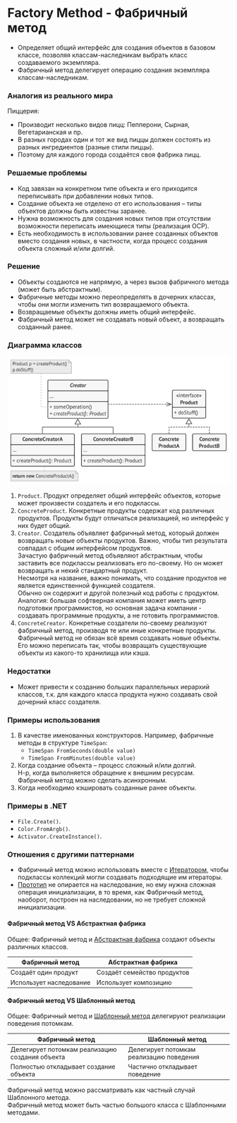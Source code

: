 ﻿# Factory Method - Фабричный метод
* Определяет общий интерфейс для создания объектов в базовом классе, позволяя классам-наследникам выбрать класс создаваемого экземпляра.
* Фабричный метод делегирует операцию создания экземпляра классам-наследникам.

### Аналогия из реального мира
Пиццерия:
* Производит несколько видов пицц: Пепперони, Сырная, Вегетарианская и пр.
* В разных городах один и тот же вид пиццы должен состоять из разных ингредиентов (разные стили пиццы).
* Поэтому для каждого города создаётся своя фабрика пицц.

### Решаемые проблемы
* Код завязан на конкретном типе объекта и его приходится переписывать при добавлении новых типов.
* Создание объекта не отделено от его использования – типы объектов должны быть известны заранее.
* Нужна возможность для создания новых типов при отсутствии возможности переписать имеющиеся типы (реализация OCP).
* Есть необходимость в использовании ранее созданных объектов вместо создания новых, в частности, когда процесс создания объекта сложный и/или долгий.

### Решение
* Объекты создаются не напрямую, а через вызов фабричного метода (может быть абстрактным).
* Фабричные методы можно переопределять в дочерних классах, чтобы они могли изменить тип возвращаемого объекта.
* Возвращаемые объекты должны иметь общий интерфейс.
* Фабричный метод может не создавать новый объект, а возвращать созданный ранее.

### Диаграмма классов
![Class diagram](FactoryMethod.jpg)
1. `Product`. Продукт определяет общий интерфейс объектов, которые может произвести создатель и его подклассы.
2. `ConcreteProduct`. Конкретные продукты содержат код различных продуктов. Продукты будут отличаться реализацией, но интерфейс у них будет общий.
3. `Creator`. Создатель объявляет фабричный метод, который должен возвращать новые объекты продуктов. Важно, чтобы тип результата совпадал с общим интерфейсом продуктов.  
Зачастую фабричный метод объявляют абстрактным, чтобы заставить все подклассы реализовать его по-своему. Но он может возвращать и некий стандартный продукт.  
Несмотря на название, важно понимать, что создание продуктов не является единственной функцией создателя.  
Обычно он содержит и другой полезный код работы с продуктом.  
Аналогия: большая софтверная компания может иметь центр подготовки программистов, но основная задача компании - создавать программные продукты, а не готовить программистов.
4. `ConcreteCreator`. Конкретные создатели по-своему реализуют фабричный метод, производя те или иные конкретные продукты.  
Фабричный метод не обязан всё время создавать новые объекты.  
Его можно переписать так, чтобы возвращать существующие объекты из какого-то хранилища или кэша.

### Недостатки
* Может привести к созданию больших параллельных иерархий классов, т.к. для каждого класса продукта нужно создавать свой дочерний класс создателя.

### Примеры использования
1. В качестве именованных конструкторов. Например, фабричные методы в структуре `TimeSpan`:
   * `TimeSpan FromSeconds(double value)`
   * `TimeSpan FromMinutes(double value)`
2. Когда создание объекта – процесс сложный и/или долгий.  
Н-р, когда выполняется обращение к внешним ресурсам.  
Фабричный метод можно сделать асинхронным.
3. Когда необходимо кэшировать созданные ранее объекты.

### Примеры в .NET
* `File.Create()`.
* `Color.FromArgb()`.
* `Activator.CreateInstance()`.

### Отношения с другими паттернами
* Фабричный метод можно использовать вместе с [Итератором](../Iterator/Iterator.md), чтобы подклассы коллекций могли создавать подходящие им итераторы.
* [Прототип](../Prototype/Prototype.md) не опирается на наследование, но ему нужна сложная операция инициализации, в то время, как Фабричный метод, наоборот, построен на наследовании, но не требует сложной инициализации.

#### Фабричный метод VS Абстрактная фабрика
Общее: Фабричный метод и [Абстрактная фабрика](../AbstractFactory/AbstractFactory.md) создают объекты различных классов.

| Фабричный метод         | Абстрактная фабрика         |
|-------------------------|-----------------------------|
| Создаёт один продукт    | Создаёт семейство продуктов |
| Использует наследование | Использует композицию       |

#### Фабричный метод VS Шаблонный метод
Общее: Фабричный метод и [Шаблонный метод](../TemplateMethod/TemplateMethod.md) делегируют реализации поведения потомкам.

| Фабричный метод                                 | Шаблонный метод                          |
|-------------------------------------------------|------------------------------------------|
| Делегирует потомкам реализацию создания объекта | Делегирует потомкам реализацию поведения |
| Полностью откладывает создание объекта          | Частично откладывает поведение           |

Фабричный метод можно рассматривать как частный случай Шаблонного метода.  
Фабричный метод может быть частью большого класса с Шаблонными методами.
